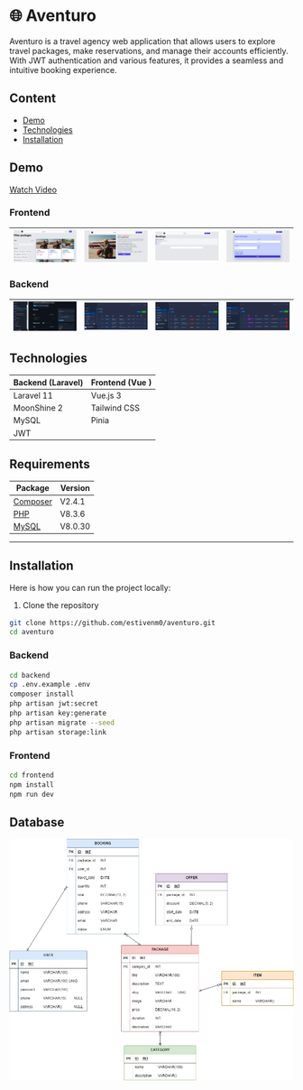 # 🌐 Aventuro

Aventuro is a travel agency web application that allows users to explore travel packages, make reservations, and manage their accounts efficiently. With JWT authentication and various features, it provides a seamless and intuitive booking experience. 

## Content

- [Demo](#demo)
- [Technologies](#technologies)
- [Installation](#installation)


## Demo

[Watch Video](https://youtu.be/enFP3gEd3sQ)

### Frontend
|![Packages](./_docs/front/packages.png) | ![Package](./_docs/front/package.png) | ![Bookings](./_docs/front/bookings.png) | ![Booking](./_docs/front/booking.png) |
| ------------------------------- | --------------------------------------- | ------------------------------------- | --------------------------------------- | 

### Backend

|![Home](./_docs/back/doc-api.png) | ![Packages](./_docs/back/packages.png) | ![Bookings](./_docs/back/bookings.png) | ![Booking](./_docs/back/admins.png) |
| ------------------------------- | --------------------------------------- | ------------------------------------- | --------------------------------------- | 

## Technologies
| Backend (Laravel)  | Frontend (Vue ) |
|--------------------|------------------------|
| Laravel 11        | Vue.js 3               |
| MoonShine 2       | Tailwind CSS           |
| MySQL            | Pinia                   |
| JWT               |                        |



## Requirements

| Package                              | Version |
| ------------------------------------ | ------- |
| [Composer](https://getcomposer.org/) | V2.4.1  |
| [PHP](https://www.php.net/)          | V8.3.6  |
| [MySQL](https://www.mysql.com/)      | V8.0.30 |

---

## Installation
Here is how you can run the project locally:

1. Clone the repository

```bash
git clone https://github.com/estivenm0/aventuro.git
cd aventuro
```

###  Backend

```bash
cd backend
cp .env.example .env
composer install
php artisan jwt:secret
php artisan key:generate
php artisan migrate --seed
php artisan storage:link
```

### Frontend

```bash
cd frontend
npm install
npm run dev
```


## Database

![Database](./_docs/back/aventuroDB.jpg)
